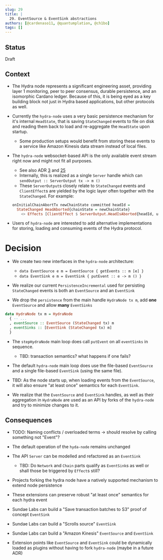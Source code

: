 ```yaml
---
slug: 29
title: |
  29. EventSource & EventSink abstractions
authors: [@cardenaso11, @quantumplation, @ch1bo]
tags: []
---
```


## Status
Draft

## Context

* The Hydra node represents a significant engineering asset, providing layer 1 monitoring, peer to peer consensus, durable persistence, and an isomorphic Cardano ledger. Because of this, it is being eyed as a key building block not just in Hydra based applications, but other protocols as well.

* Currently the `hydra-node` uses a very basic persistence mechanism for it's internal `HeadState`, that is saving `StateChanged` events to file on disk and reading them back to load and re-aggregate the `HeadState` upon startup.
  - Some production setups would benefit from storing these events to a service like Amazon Kinesis data stream instead of local files.

* The `hydra-node` websocket-based API is the only available event stream right now and might not fit all purposes.
  - See also ADR [3](/adr/3) and [25](/adr/25)
  - Internally, this is realized as a single `Server` handle which can `sendOutput :: ServerOutput tx -> m ()`
  - These `ServerOutput`s closely relate to `StateChanged` events and `ClientEffect`s are yielded by the logic layer often together with the `StateChanged`. For example:
  ```hs
  onInitialChainAbortTx newChainState committed headId =
    StateChanged HeadAborted{chainState = newChainState}
      <> Effects [ClientEffect $ ServerOutput.HeadIsAborted{headId, utxo = fold committed}]
  ```

* Users of `hydra-node` are interested to add alternative implementations for storing, loading and consuming events of the Hydra protocol.

# Decision

* We create two new interfaces in the `hydra-node` architecture:

  - ```data EventSource e m = EventSource { getEvents :: m [e] }```
  - ```data EventSink e m = EventSink { putEvent :: e -> m () }```

* We realize our current `PersistenceIncremental` used for persisting `StateChanged` events is both an `EventSource` and an `EventSink`

* We drop the `persistence` from the main handle `HydraNode tx m`, add **one** `EventSource` and allow **many** `EventSinks`

```hs
data HydraNode tx m = HydraNode
  { -- ...
  , eventSource :: EventSource (StateChanged tx) m
  , eventSinks :: [EventSink (StateChanged tx) m]
  }
```

* The `stepHydraNode` main loop does call `putEvent` on all `eventSinks` in sequence.
 
  - TBD: transaction semantics? what happens if one fails?

* The default `hydra-node` main loop does use the file-based `EventSource` and a single file-based `EventSink` (using the same file).

* TBD: As the node starts up, when loading events from the `EventSource`, it will also ensure "at least once" semantics for each `EventSink`.

* We realize that the `EventSource` and `EventSink` handles, as well as their aggregation in `HydraNode` are used as an API by forks of the `hydra-node` and try to minimize changes to it.

## Consequences

* TODO: Naming conflicts / overloaded terms -> should resolve by calling something not "Event"?

* The default operation of the `hyda-node` remains unchanged
* The API `Server` can be modelled and refactored as an `EventSink`
  - TBD: Do `Network` and `Chain` parts qualify as `EventSink`s as well or shall those be triggered by `Effect`s still?
* Projects forking the hydra node have a natively supported mechanism to extend node persistence
* These extensions can preserve robust "at least once" semantics for each hydra event
* Sundae Labs can build a "Save transaction batches to S3" proof of concept `EventSink`
* Sundae Labs can build a "Scrolls source" `EventSink`
* Sundae Labs can build a "Amazon Kinesis" `EventSource` and `EventSink`
* Extension points like `EventSource` and `EventSink` could be dynamically loaded as plugins without having to fork `hydra-node` (maybe in a future ADR)
